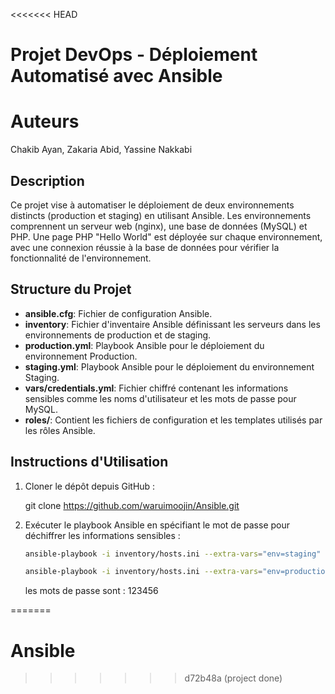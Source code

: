 <<<<<<< HEAD
# Projet DevOps - Déploiement Automatisé avec Ansible

# Auteurs
Chakib Ayan, Zakaria Abid, Yassine Nakkabi

## Description
Ce projet vise à automatiser le déploiement de deux environnements distincts (production et staging) en utilisant Ansible. Les environnements comprennent un serveur web (nginx), une base de données (MySQL) et PHP. Une page PHP "Hello World" est déployée sur chaque environnement, avec une connexion réussie à la base de données pour vérifier la fonctionnalité de l'environnement.

## Structure du Projet
- **ansible.cfg**: Fichier de configuration Ansible.
- **inventory**: Fichier d'inventaire Ansible définissant les serveurs dans les environnements de production et de staging.
- **production.yml**: Playbook Ansible  pour le déploiement du environnement Production.
- **staging.yml**: Playbook Ansible pour le déploiement du environnement Staging.
- **vars/credentials.yml**: Fichier chiffré contenant les informations sensibles comme les noms d'utilisateur et les mots de passe pour MySQL.
- **roles/**: Contient les fichiers de configuration et les templates utilisés par les rôles Ansible.


## Instructions d'Utilisation
1. Cloner le dépôt depuis GitHub :
  
   git clone https://github.com/waruimoojin/Ansible.git
   
   
3. Exécuter le playbook Ansible en spécifiant le mot de passe pour déchiffrer les informations sensibles :
   
    ```bash
   ansible-playbook -i inventory/hosts.ini --extra-vars="env=staging" staging.yml --ask-become-pass --ask-vault-pass
    ```
    ```bash
   ansible-playbook -i inventory/hosts.ini --extra-vars="env=production" production.yml --ask-become-pass --ask-vault-pass 
   ```
   les mots de passe sont : 123456
   

=======
# Ansible
>>>>>>> d72b48a (project done)
